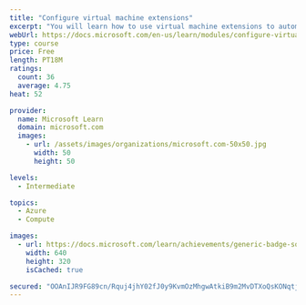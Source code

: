 ```yaml
---
title: "Configure virtual machine extensions"
excerpt: "You will learn how to use virtual machine extensions to automate virtual machine deployments."
webUrl: https://docs.microsoft.com/en-us/learn/modules/configure-virtual-machine-extensions/
type: course
price: Free
length: PT18M
ratings:
  count: 36
  average: 4.75
heat: 52

provider:
  name: Microsoft Learn
  domain: microsoft.com
  images:
    - url: /assets/images/organizations/microsoft.com-50x50.jpg
      width: 50
      height: 50

levels:
  - Intermediate

topics:
  - Azure
  - Compute

images:
  - url: https://docs.microsoft.com/learn/achievements/generic-badge-social.png
    width: 640
    height: 320
    isCached: true

secured: "OOAnIJR9FG89cn/Rquj4jhY02fJ0y9KvmOzMhgwAtkiB9m2MvDTXoQsKONqtjkGX1y3Jd9vM8w+Si6D/i3WLkwxAtcKYbXmvedISLF5PRxGBLZ0GBm3iW/Hq7/EDXYYmE3SOB1i/+kK3hGLnzfAhpviS2cGmrEgJSniFxNZSxMUORxtlm2l+BoQFJIzfu3YAL5q7njo2q0nR7L+nc9FtpMC5dN/ph1JzcWrhRPsD88Km3BeUvubI2iiKNGrkNXrn2D0nbJF3cw85t2kNEgcIFve3ROgOvkWoU7WmSbidy00TJsadK/gitDBwS6gd5CLRPJIcNRAk965YFryGYo19LYNWNMPQxoNYlS7FZWmTGo/TFThUGE3g0uL4rVT4ObeA/htlUH67gSd/oZobzPTR8Np2AzgYPdETcGvegWN2UbI=;Dorn+LyrJqXoZEqj0985hw=="
---
```


